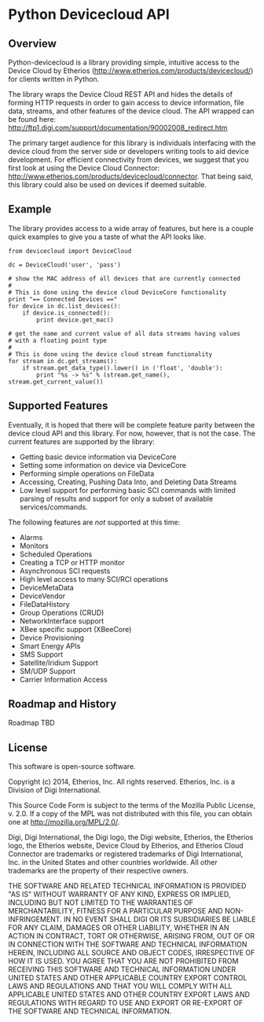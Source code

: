 Python Devicecloud API
======================

Overview
--------

Python-devicecloud is a library providing simple, intuitive access to
the Device Cloud by Etherios
(http://www.etherios.com/products/devicecloud/) for clients written in
Python.

The library wraps the Device Cloud REST API and hides the details of
forming HTTP requests in order to gain access to device information,
file data, streams, and other features of the device cloud.  The API
wrapped can be found here:
http://ftp1.digi.com/support/documentation/90002008_redirect.htm

The primary target audience for this library is individuals
interfacing with the device cloud from the server side or developers
writing tools to aid device development.  For efficient connectivity
from devices, we suggest that you first look at using the Device Cloud
Connector: http://www.etherios.com/products/devicecloud/connector.
That being said, this library could also be used on devices if deemed
suitable.

Example
-------

The library provides access to a wide array of features, but here is a
couple quick examples to give you a taste of what the API looks like.

    from devicecloud import DeviceCloud

    dc = DeviceCloud('user', 'pass')

    # show the MAC address of all devices that are currently connected
    #
    # This is done using the device cloud DeviceCore functionality
    print "== Connected Devices =="
    for device in dc.list_devices():
        if device.is_connected():
            print device.get_mac()

    # get the name and current value of all data streams having values
    # with a floating point type
    #
    # This is done using the device cloud stream functionality
    for stream in dc.get_streams():
        if stream.get_data_type().lower() in ('float', 'double'):
            print "%s -> %s" % (stream.get_name(), stream.get_current_value())


Supported Features
------------------

Eventually, it is hoped that there will be complete feature parity
between the device cloud API and this library.  For now, however, that
is not the case.  The current features are supported by the library:

* Getting basic device information via DeviceCore
* Setting some information on device via DeviceCore
* Performing simple operations on FileData
* Accessing, Creating, Pushing Data Into, and Deleting Data Streams
* Low level support for performing basic SCI commands with limited parsing
  of results and support for only a subset of available services/commands.

The following features are *not* supported at this time:

* Alarms
* Monitors
* Scheduled Operations
* Creating a TCP or HTTP monitor
* Asynchronous SCI requests
* High level access to many SCI/RCI operations
* DeviceMetaData
* DeviceVendor
* FileDataHistory
* Group Operations (CRUD)
* NetworkInterface support
* XBee specific support (XBeeCore)
* Device Provisioning
* Smart Energy APIs
* SMS Support
* Satellite/Iridium Support
* SM/UDP Support
* Carrier Information Access

Roadmap and History
--------------------

Roadmap TBD

License
-------

This software is open-source software.

Copyright (c) 2014, Etherios, Inc. All rights reserved.
Etherios, Inc. is a Division of Digi International.

This Source Code Form is subject to the terms of the Mozilla Public
License, v. 2.0. If a copy of the MPL was not distributed with this file,
you can obtain one at http://mozilla.org/MPL/2.0/.

Digi, Digi International, the Digi logo, the Digi website, Etherios,
the Etherios logo, the Etherios website, Device Cloud by Etherios, and
Etherios Cloud Connector are trademarks or registered trademarks of
Digi International, Inc. in the United States and other countries
worldwide. All other trademarks are the property of their respective
owners.

THE SOFTWARE AND RELATED TECHNICAL INFORMATION IS PROVIDED "AS IS"
WITHOUT WARRANTY OF ANY KIND, EXPRESS OR IMPLIED, INCLUDING BUT NOT
LIMITED TO THE WARRANTIES OF MERCHANTABILITY, FITNESS FOR A PARTICULAR
PURPOSE AND NON-INFRINGEMENT. IN NO EVENT SHALL DIGI OR ITS
SUBSIDIARIES BE LIABLE FOR ANY CLAIM, DAMAGES OR OTHER LIABILITY,
WHETHER IN AN ACTION IN CONTRACT, TORT OR OTHERWISE, ARISING FROM, OUT
OF OR IN CONNECTION WITH THE SOFTWARE AND TECHNICAL INFORMATION
HEREIN, INCLUDING ALL SOURCE AND OBJECT CODES, IRRESPECTIVE OF HOW IT
IS USED. YOU AGREE THAT YOU ARE NOT PROHIBITED FROM RECEIVING THIS
SOFTWARE AND TECHNICAL INFORMATION UNDER UNITED STATES AND OTHER
APPLICABLE COUNTRY EXPORT CONTROL LAWS AND REGULATIONS AND THAT YOU
WILL COMPLY WITH ALL APPLICABLE UNITED STATES AND OTHER COUNTRY EXPORT
LAWS AND REGULATIONS WITH REGARD TO USE AND EXPORT OR RE-EXPORT OF THE
SOFTWARE AND TECHNICAL INFORMATION.
